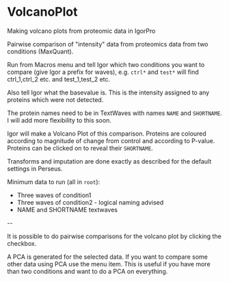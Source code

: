 # VolcanoPlot
Making volcano plots from proteomic data in IgorPro

Pairwise comparison of "intensity" data from proteomics data from two conditions (MaxQuant).

Run from Macros menu and tell Igor which two conditions you want to compare (give Igor a prefix for waves), e.g. `ctrl*` and `test*` will find ctrl_1,ctrl_2 etc. and test_1,test_2 etc.

Also tell Igor what the basevalue is. This is the intensity assigned to any proteins which were not detected.

The protein names need to be in TextWaves with names `NAME` and `SHORTNAME`. I will add more flexibility to this soon.

Igor will make a Volcano Plot of this comparison. Proteins are coloured according to magnitude of change from control and according to P-value. Proteins can be clicked on to reveal their `SHORTNAME`.

Transforms and imputation are done exactly as described for the default settings in Perseus.

Minimum data to run (all in `root`):

- Three waves of condition1
- Three waves of condition2 - logical naming advised
- NAME and SHORTNAME textwaves

--

It is possible to do pairwise comparisons for the volcano plot by clicking the checkbox.

A PCA is generated for the selected data. If you want to compare some other data using PCA use the menu item. This is useful if you have more than two conditions and want to do a PCA on everything.